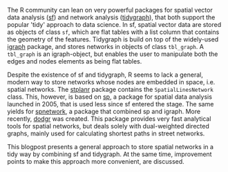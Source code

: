 The R community can lean on very powerful packages for spatial vector
data analysis ([sf](https://github.com/r-spatial/sf)) and network
analysis ([tidygraph](https://github.com/thomasp85/tidygraph)), that
both support the popular 'tidy' approach to data science. In sf, spatial
vector data are stored as objects of class `sf`, which are flat tables
with a list column that contains the geometry of the features. Tidygraph
is build on top of the widely-used
[igraph](https://github.com/igraph/igraph) package, and stores networks
in objects of class `tbl_graph`. A `tbl_graph` is an igraph-object, but
enables the user to manipulate both the edges and nodes elements as
being flat tables.

Despite the existence of sf and tidygraph, R seems to lack a general,
modern way to store networks whose nodes are embedded in space, i.e.
spatial networks. The [stplanr](https://github.com/ropensci/stplanr)
package contains the `SpatialLinesNetwork` class. This, however, is
based on [sp](https://github.com/edzer/sp/), a package for spatial data
analysis launched in 2005, that is used less since sf entered the stage.
The same yields for [spnetwork](https://github.com/edzer/spnetwork), a
package that combined sp and igraph. More recently,
[dodgr](https://github.com/ATFutures/dodgr) was created. This package
provides very fast analytical tools for spatial networks, but deals
solely with dual-weighted directed graphs, mainly used for calculating
shortest paths in street networks.

This blogpost presents a general approach to store spatial networks in a
tidy way by combining sf and tidygraph. At the same time, improvement
points to make this approach more convenient, are discussed.

